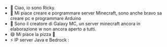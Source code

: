 - 👋 Ciao, io sono Ricky.
- 👀 Mi piace creare e porgrammare server Minecraft, sono anche bravo sa creare pc e programmare Arduino
- 🌱 Sono il creatore di Galaxy MC, un server minecraft ancora in elaborazione w non ancora aperto a tutti.
- 😄 Mi piace la pizza 🍕 
- ⚡ IP server Java e Bedrock :
